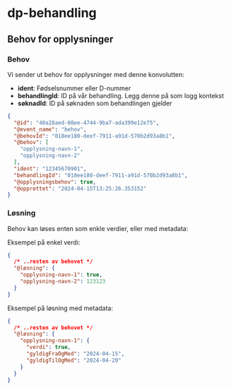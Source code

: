 # dp-behandling

## Behov for opplysninger

### Behov

Vi sender ut behov for opplysninger med denne konvolutten:

* **ident**: Fødselsnummer eller D-nummer
* **behandlingId**: ID på vår behandling. Legg denne på som logg kontekst 
* **søknadId**: ID på søknaden som behandlingen gjelder

```json
{
  "@id": "40a28aed-08ee-4744-9ba7-ada399e12e75",
  "@event_name": "behov",
  "@behovId": "018ee180-deef-7911-a91d-570b2d93a8b1",
  "@behov": [
    "opplysning-navn-1",
    "opplysning-navn-2"
  ],
  "ident": "12345678901",
  "behandlingId": "018ee180-deef-7911-a91d-570b2d93a8b1",
  "@opplysningsbehov": true,
  "@opprettet": "2024-04-15T13:25:26.353152"
}
```

### Løsning

Behov kan løses enten som enkle verdier, eller med metadata:

Eksempel på enkel verdi:

```json
{
  /* ..resten av behovet */
  "@løsning": {
    "opplysning-navn-1": true,
    "opplysning-navn-2": 123123
  }
}
```

Eksempel på løsning med metadata:
```json
{
  /* ..resten av behovet */
  "@løsning": {
    "opplysning-navn-1": {
      "verdi": true,
      "gyldigFraOgMed": "2024-04-15",
      "gyldigTilOgMed": "2024-04-20"
    }
  }
}
```
